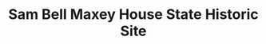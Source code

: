 ---
layout: repo
title: "Sam Bell Maxey House State Historic Site"
id: 17649
permalink: repos/17649/
---